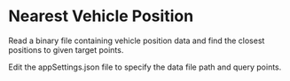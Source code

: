# Nearest Vehicle Position

Read a binary file containing vehicle position data and find the closest positions to given target points. 

Edit the appSettings.json file to specify the data file path and query points. 
